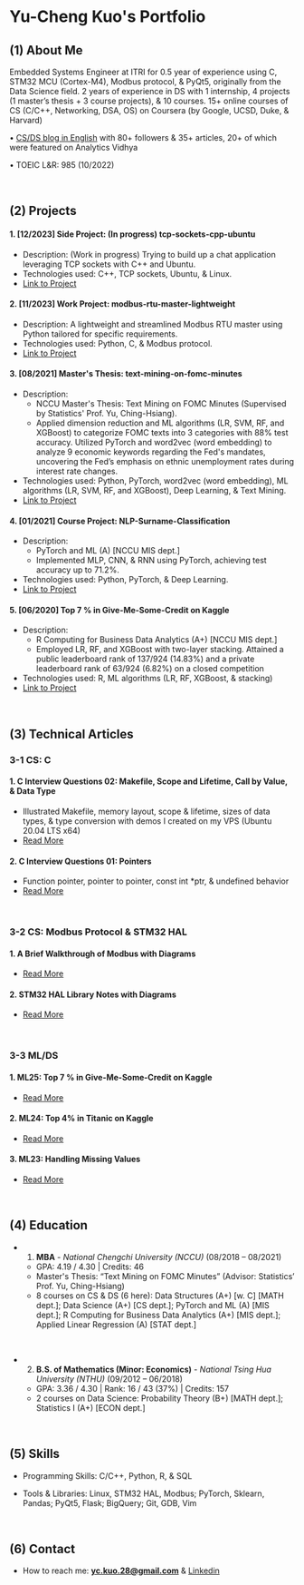 
# Yu-Cheng Kuo's Portfolio

## (1) About Me
Embedded Systems Engineer at ITRI for 0.5 year of experience using C, STM32 MCU (Cortex-M4), Modbus protocol, & PyQt5, originally from the Data Science field. 2 years of experience in DS with 1 internship, 4 projects (1 master’s thesis + 3 course projects), & 10 courses. 15+ online courses of CS (C/C++, Networking, DSA, OS) on Coursera (by Google, UCSD, Duke, & Harvard)

• [CS/DS blog in English](https://medium.com/@yc-kuo) with 80+ followers & 35+ articles, 20+ of which were featured on Analytics Vidhya

• TOEIC L&R: 985 (10/2022)

<br/>

## (2) Projects

#### 1. [12/2023] Side Project: (In progress) tcp-sockets-cpp-ubuntu

- Description: (Work in progress) Trying to build up a chat application leveraging TCP sockets with C++ and Ubuntu.
- Technologies used: C++, TCP sockets, Ubuntu, & Linux.
- [Link to Project](https://github.com/yu-cheng-kuo-28/tcp-sockets-cpp-ubuntu/tree/main)

#### 2. [11/2023] Work Project: modbus-rtu-master-lightweight

- Description: A lightweight and streamlined Modbus RTU master using Python tailored for specific requirements.
- Technologies used: Python, C, & Modbus protocol.
- [Link to Project](https://github.com/yu-cheng-kuo-28/modbus-rtu-master-lightweight)

#### 3. [08/2021] Master's Thesis: text-mining-on-fomc-minutes 

- Description:
  - NCCU Master's Thesis: Text Mining on FOMC Minutes (Supervised by Statistics' Prof. Yu, Ching-Hsiang).
  - Applied dimension reduction and ML algorithms (LR, SVM, RF, and XGBoost) to categorize FOMC texts into 3 categories with 88% test accuracy. Utilized PyTorch and word2vec (word embedding) to analyze 9 economic keywords regarding the Fed's mandates, uncovering the Fed’s emphasis on ethnic unemployment rates during interest rate changes.
- Technologies used: Python, PyTorch, word2vec (word embedding), ML algorithms (LR, SVM, RF, and XGBoost), Deep Learning, & Text Mining.
- [Link to Project](https://github.com/yu-cheng-kuo-28/text-mining-on-fomc-minutes)

#### 4. [01/2021] Course Project: NLP-Surname-Classification 

- Description:
  - PyTorch and ML (A) [NCCU MIS dept.]
  - Implemented MLP, CNN, & RNN using PyTorch, achieving test accuracy up to 71.2%.
- Technologies used: Python, PyTorch, & Deep Learning.
- [Link to Project](https://github.com/yu-cheng-kuo-28/NLP-Surname-Classification)

#### 5. [06/2020] Top 7 % in Give-Me-Some-Credit on Kaggle 

- Description:
  - R Computing for Business Data Analytics (A+) [NCCU MIS dept.]
  - Employed LR, RF, and XGBoost with two-layer stacking. Attained a public leaderboard rank of 137/924 (14.83%) and a private leaderboard rank of 63/924 (6.82%) on a closed competition
- Technologies used: R, ML algorithms (LR, RF, XGBoost, & stacking)
- [Link to Project](https://medium.com/analytics-vidhya/ml25-d954b17a349a)

<br/>

## (3) Technical Articles

### 3-1 CS: C

#### 1. C Interview Questions 02: Makefile, Scope and Lifetime, Call by Value, & Data Type
- Illustrated Makefile, memory layout, scope & lifetime, sizes of data types, & type conversion with demos I created on my VPS (Ubuntu 20.04 LTS x64)
- [Read More](https://medium.com/@yc-kuo/c-interview-questions-02-makefile-scope-and-lifetime-call-by-value-data-type-f79ccea0af74)

#### 2. C Interview Questions 01: Pointers
- Function pointer, pointer to pointer, const int *ptr, & undefined behavior
- [Read More](https://yc-kuo.medium.com/c-interview-questions-01-pointer-c35df76f5252)

<br/>

### 3-2 CS: Modbus Protocol & STM32 HAL

#### 1. A Brief Walkthrough of Modbus with Diagrams
- [Read More](https://yc-kuo.medium.com/a-brief-walkthrough-of-modbus-with-diagrams-a0bd4133f370)

#### 2. STM32 HAL Library Notes with Diagrams
- [Read More](https://yc-kuo.medium.com/stm32-hal-library-notes-with-diagrams-844a83df883a)

<br/>

### 3-3 ML/DS

#### 1. ML25: Top 7 % in Give-Me-Some-Credit on Kaggle
- [Read More](https://medium.com/analytics-vidhya/ml25-d954b17a349a)

#### 2. ML24: Top 4% in Titanic on Kaggle
- [Read More](https://medium.com/analytics-vidhya/ml24-7f32a79eb024)

#### 3. ML23: Handling Missing Values
- [Read More](https://medium.com/analytics-vidhya/ml23-1b08fb0dd4b0)

<br/>

## (4) Education

- 1. **MBA** - *National Chengchi University (NCCU)* (08/2018 – 08/2021)
  
  - GPA: 4.19 / 4.30  |  Credits: 46
  - Master's Thesis: “Text Mining on FOMC Minutes” (Advisor: Statistics’ Prof. Yu, Ching-Hsiang)
  -  8 courses on CS & DS (6 here): Data Structures (A+) [w. C] [MATH dept.]; Data Science (A+) [CS dept.]; PyTorch and ML (A) 
    [MIS dept.]; R Computing for Business Data Analytics (A+) [MIS dept.]; Applied Linear Regression (A) [STAT dept.]
<br/>

- 2. **B.S. of Mathematics (Minor: Economics)** - *National Tsing Hua University (NTHU)* (09/2012 – 06/2018)
  
  - GPA: 3.36 / 4.30  |  Rank: 16 / 43 (37%)  |  Credits: 157
  - 2 courses on Data Science:  Probability Theory (B+) [MATH dept.]; Statistics I (A+) [ECON dept.]

<br/>

## (5) Skills
- Programming Skills: C/C++, Python, R, & SQL

- Tools & Libraries: Linux, STM32 HAL, Modbus; PyTorch, Sklearn, Pandas; PyQt5, Flask; BigQuery; Git, GDB, Vim

<br/>

## (6) Contact
- How to reach me: **yc.kuo.28@gmail.com** & [Linkedin](https://www.linkedin.com/in/yu-cheng-kuo/)
